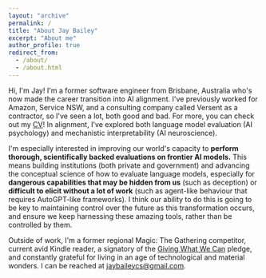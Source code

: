 ```yaml
---
layout: "archive"
permalink: /
title: "About Jay Bailey"
excerpt: "About me"
author_profile: true
redirect_from:
  - /about/
  - /about.html
---
```


Hi, I'm Jay! I'm a former software engineer from Brisbane, Australia who's now made the career transition into AI alignment. I've previously worked for Amazon, Service NSW, and a consulting company called Versent as a contractor, so I've seen a lot, both good and bad. For more, you can check out my [CV](https://jaybaileycs.github.io/files/Jay_Bailey.pdf)! In alignment, I've explored both language model evaluation (AI psychology) and mechanistic interpretability (AI neuroscience).

I'm especially interested in improving our world's capacity to **perform thorough, scientifically backed evaluations on frontier AI models.** This means building institutions (both private and government) and advancing the conceptual science of how to evaluate language models, especially for **dangerous capabilities that may be hidden from us** (such as deception) or **difficult to elicit without a lot of work** (such as agent-like behaviour that requires AutoGPT-like frameworks). I think our ability to do this is going to be key to maintaining control over the future as this transformation occurs, and ensure we keep harnessing these amazing tools, rather than be controlled by them.

Outside of work, I'm a former regional Magic: The Gathering competitor, current avid Kindle reader, a signatory of the [Giving What We Can](https://www.givingwhatwecan.org/) pledge, and constantly grateful for living in an age of technological and material wonders. I can be reached at [jaybaileycs@gmail.com](mailto:jaybaileycs@gmail.com).
